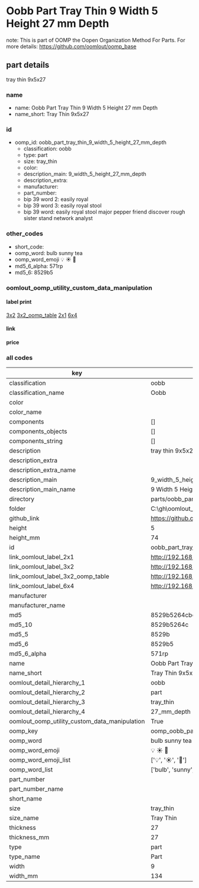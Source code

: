# Oobb Part Tray Thin 9 Width 5 Height 27 mm Depth  

note: This is part of OOMP the Oopen Organization Method For Parts. For more details: https://github.com/oomlout/oomp_base

##  part details
  



tray thin 9x5x27



### name
* name: Oobb Part Tray Thin 9 Width 5 Height 27 mm Depth
* name_short: Tray Thin 9x5x27 
### id
* oomp_id: oobb_part_tray_thin_9_width_5_height_27_mm_depth
  * classification: oobb
  * type: part
  * size: tray_thin
  * color: 
  * description_main: 9_width_5_height_27_mm_depth
  * description_extra: 
  * manufacturer: 
  * part_number: 
  * bip 39 word 2: easily royal
  * bip 39 word 3: easily royal stool
  * bip 39 word: easily royal stool major pepper friend discover rough sister stand network analyst

### other_codes
* short_code: 
* oomp_word: bulb sunny tea
* oomp_word_emoji :bulb: :sunny: :tea:
* md5_6_alpha: 571rp
* md5_6: 8529b5






### oomlout_oomp_utility_custom_data_manipulation
#### label print
[3x2](http://192.168.1.245:1112/?label=oomp%20571rp)
[3x2_oomp_table](http://192.168.1.108:1112/?label=oomp%20571rp)
[2x1](http://192.168.1.242:1112/?label=oomp%20571rp)
[6x4](http://192.168.1.55:1112/?label=oomp%20571rp)    

#### link

                              

#### price







### all codes 
| key | value |  
| --- | --- |  
| classification | oobb |  
| classification_name | Oobb |  
| color |  |  
| color_name |  |  
| components | [] |  
| components_objects | [] |  
| components_string | [] |  
| description | tray thin 9x5x27 |  
| description_extra |  |  
| description_extra_name |  |  
| description_main | 9_width_5_height_27_mm_depth |  
| description_main_name | 9 Width 5 Height 27 mm Depth |  
| directory | parts/oobb_part_tray_thin_9_width_5_height_27_mm_depth |  
| folder | C:\gh\oomlout_oobb_version_4_generated_parts\parts\oobb_part_tray_thin_9_width_5_height_27_mm_depth |  
| github_link | https://github.com/oomlout/oomlout_oomp_part_src/tree/main/parts/oobb_part_tray_thin_9_width_5_height_27_mm_depth |  
| height | 5 |  
| height_mm | 74 |  
| id | oobb_part_tray_thin_9_width_5_height_27_mm_depth |  
| link_oomlout_label_2x1 | http://192.168.1.242:1112/?label=oomp%20571rp |  
| link_oomlout_label_3x2 | http://192.168.1.245:1112/?label=oomp%20571rp |  
| link_oomlout_label_3x2_oomp_table | http://192.168.1.108:1112/?label=oomp%20571rp |  
| link_oomlout_label_6x4 | http://192.168.1.55:1112/?label=oomp%20571rp |  
| manufacturer |  |  
| manufacturer_name |  |  
| md5 | 8529b5264cbc47dd73d17867acef2a2c |  
| md5_10 | 8529b5264c |  
| md5_5 | 8529b |  
| md5_6 | 8529b5 |  
| md5_6_alpha | 571rp |  
| name | Oobb Part Tray Thin 9 Width 5 Height 27 mm Depth |  
| name_short | Tray Thin 9x5x27  |  
| oomlout_detail_hierarchy_1 | oobb |  
| oomlout_detail_hierarchy_2 | part |  
| oomlout_detail_hierarchy_3 | tray_thin |  
| oomlout_detail_hierarchy_4 | 27_mm_depth |  
| oomlout_oomp_utility_custom_data_manipulation | True |  
| oomp_key | oomp_oobb_part_tray_thin_9_width_5_height_27_mm_depth |  
| oomp_word | bulb sunny tea |  
| oomp_word_emoji | :bulb: :sunny: :tea: |  
| oomp_word_emoji_list | [':bulb:', ':sunny:', ':tea:'] |  
| oomp_word_list | ['bulb', 'sunny', 'tea'] |  
| part_number |  |  
| part_number_name |  |  
| short_name |  |  
| size | tray_thin |  
| size_name | Tray Thin |  
| thickness | 27 |  
| thickness_mm | 27 |  
| type | part |  
| type_name | Part |  
| width | 9 |  
| width_mm | 134 |  
